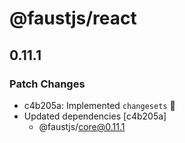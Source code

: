 # @faustjs/react

## 0.11.1

### Patch Changes

- c4b205a: Implemented `changesets` 🦋
- Updated dependencies [c4b205a]
  - @faustjs/core@0.11.1

